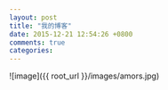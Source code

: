 ```yaml
---
layout: post
title: "我的博客"
date: 2015-12-21 12:54:26 +0800
comments: true
categories:
---
```


![image]({{ root_url }}/images/amors.jpg)
